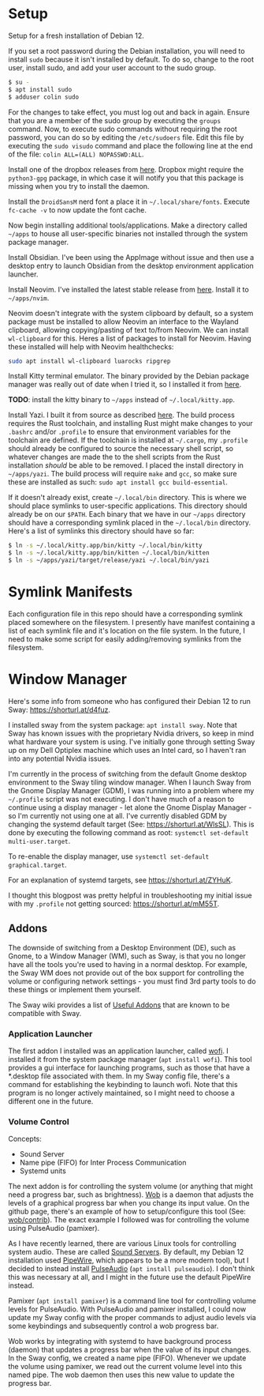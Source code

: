 # Setup

Setup for a fresh installation of Debian 12.

If you set a root password during the Debian installation, you will need to install `sudo` because it isn't installed by default. To do so, change to the root user, install sudo, and add your user account to the sudo group.

```sh
$ su -
$ apt install sudo
$ adduser colin sudo
```

For the changes to take effect, you must log out and back in again. Ensure that you are a member of the sudo group by executing the `groups` command. Now, to execute sudo commands without requiring the root password, you can do so by editing the `/etc/sudoers` file. Edit this file by executing the `sudo visudo` command and place the following line at the end of the file: `colin ALL=(ALL) NOPASSWD:ALL`.

Install one of the dropbox releases from [here](https://linux.dropboxstatic.com/packages/debian/). Dropbox might require the `python3-gpg` package, in which case it will notify you that this package is missing when you try to install the daemon.

Install the `DroidSansM` nerd font a place it in `~/.local/share/fonts`. Execute `fc-cache -v` to now update the font cache.

Now begin installing additional tools/applications. Make a directory called `~/apps` to house all user-specific binaries not installed through the system package manager.

Install Obsidian. I've been using the AppImage without issue and then use a desktop entry to launch Obsidian from the desktop environment application launcher.

Install Neovim. I've installed the latest stable release from [here](https://github.com/neovim/neovim/blob/master/INSTALL.md). Install it to `~/apps/nvim`.

Neovim doesn't integrate with the system clipboard by default, so a system package must be installed to allow Neovim an interface to the Wayland clipboard, allowing copying/pasting of text to/from Neovim. We can install `wl-clipboard` for this. Heres a list of packages to install for Neovim. Having these installed will help with Neovim healthchecks:

```sh
sudo apt install wl-clipboard luarocks ripgrep
```

Install Kitty terminal emulator. The binary provided by the Debian package manager was really out of date when I tried it, so I installed it from [here](https://sw.kovidgoyal.net/kitty/binary/).

**TODO**: install the kitty binary to `~/apps` instead of `~/.local/kitty.app`.

Install Yazi. I built it from source as described [here](https://yazi-rs.github.io/docs/installation/#build-from-source). The build process requires the Rust toolchain, and installing Rust might make changes to your `.bashrc` and/or `.profile` to ensure that environment variables for the toolchain are defined. If the toolchain is installed at `~/.cargo`, my `.profile` should already be configured to source the necessary shell script, so whatever changes are made the to the shell scripts from the Rust installation *should* be able to be removed. I placed the install directory in `~/apps/yazi`. The build process will require `make` and `gcc`, so make sure these are installed as such: `sudo apt install gcc build-essential`.

If it doesn't already exist, create `~/.local/bin` directory. This is where we should place symlinks to user-specific applications. This directory should already be on our `$PATH`. Each binary that we have in our `~/apps` directory should have a corresponding symlink placed in the `~/.local/bin` directory. Here's a list of symlinks this directory should have so far:

```sh
$ ln -s ~/.local/kitty.app/bin/kitty ~/.local/bin/kitty
$ ln -s ~/.local/kitty.app/bin/kitten ~/.local/bin/kitten
$ ln -s ~/apps/yazi/target/release/yazi ~/.local/bin/yazi
```

# Symlink Manifests

Each configuration file in this repo should have a corresponding symlink placed somewhere on the filesystem. I presently have manifest containing a list of each symlink file and it's location on the file system. In the future, I need to make some script for easily adding/removing symlinks from the filesystem.

# Window Manager

Here's some info from someone who has configured their Debian 12 to run Sway: https://shorturl.at/d4fuz.

I installed sway from the system package: `apt install sway`. Note that Sway has known issues with the proprietary Nvidia drivers, so keep in mind what hardware your system is using. I've initially gone through setting Sway up on my Dell Optiplex machine which uses an Intel card, so I haven't ran into any potential Nvidia issues.

I'm currently in the process of switching from the default Gnome desktop environment to the Sway tiling window manager. When I launch Sway from the Gnome Display Manager (GDM), I was running into a problem where my `~/.profile` script was not executing. I don't have much of a reason to continue using a display manager - let alone the Gnome Display Manager - so I'm currently not using one at all. I've currently disabled GDM by changing the systemd default target (See: https://shorturl.at/WlsSL). This is done by executing the following command as root: `systemctl set-default multi-user.target`.

To re-enable the display manager, use `systemctl set-default graphical.target`.

For an explanation of systemd targets, see https://shorturl.at/ZYHuK.

I thought this blogpost was pretty helpful in troubleshooting my initial issue with my `.profile` not getting sourced: https://shorturl.at/mM55T.

## Addons

The downside of switching from a Desktop Environment (DE), such as Gnome, to a Window Manager (WM), such as Sway, is that you no longer have all the tools you're used to having in a normal desktop. For example, the Sway WM does not provide out of the box support for controlling the volume or configuring network settings - you must find 3rd party tools to do these things or implement them yourself.

The Sway wiki provides a list of [Useful Addons](https://github.com/swaywm/sway/wiki/Useful-add-ons-for-sway) that are known to be compatible with Sway.

### Application Launcher

The first addon I installed was an application launcher, called [wofi](https://hg.sr.ht/~scoopta/wofi). I installed it from the system package manager (`apt install wofi`). This tool provides a gui interface for launching programs, such as those that have a *.desktop file associated with them. In my Sway config file, there's a command for establishing the keybinding to launch wofi. Note that this program is no longer actively maintained, so I might need to choose a different one in the future.

### Volume Control

Concepts:
- Sound Server
- Name pipe (FIFO) for Inter Process Communication
- Systemd units

The next addon is for controlling the system volume (or anything that might need a progress bar, such as brightness). [Wob](https://github.com/francma/wob) is a daemon that adjusts the levels of a graphical progress bar when you change its input value. On the github page, there's an example of how to setup/configure this tool (See: [wob/contrib](https://github.com/francma/wob/tree/master/contrib)). The exact example I followed was for controlling the volume using PulseAudio (pamixer).

As I have recently learned, there are various Linux tools for controlling system audio. These are called [Sound Servers](https://wiki.debian.org/Sound?action=show&redirect=CategorySound). By default, my Debian 12 installation used [PipeWire](https://wiki.debian.org/PipeWire), which appears to be a more modern tool), but I decided to instead install [PulseAudio](https://wiki.debian.org/PulseAudio) (`apt install pulseaudio`). I don't think this was necessary at all, and I might in the future use the default PipeWire instead.

Pamixer (`apt install pamixer`) is a command line tool for controlling volume levels for PulseAudio. With PulseAudio and pamixer installed, I could now update my Sway config with the proper commands to adjust audio levels via some keybindings and subsequently control a wob progress bar.

Wob works by integrating with systemd to have background process (daemon) that updates a progress bar when the value of its input changes. In the Sway config, we created a name pipe (FIFO). Whenever we update the volume using pamixer, we read out the current volume level into this named pipe. The wob daemon then uses this new value to update the progress bar.
